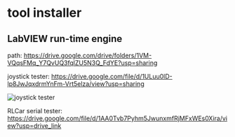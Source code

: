 # tool installer
## LabVIEW run-time engine
path: https://drive.google.com/drive/folders/1VM-VQqsFMq_Y7QvUQ3fqlZU5N3Q_FdYE?usp=sharing 

joystick tester: https://drive.google.com/file/d/1ULuu0lD-lp8JwJqxdrmYnFm-Vrt5elza/view?usp=sharing

![joystick tester](https://github.com/RLmodel/RLCar/assets/32663016/cc25ab74-72d5-4501-ac09-6a332f91b96e)

RLCar serial tester: https://drive.google.com/file/d/1AA0Tvb7Pyhm5JwunxmfRjMFxWEs0Xira/view?usp=drive_link
